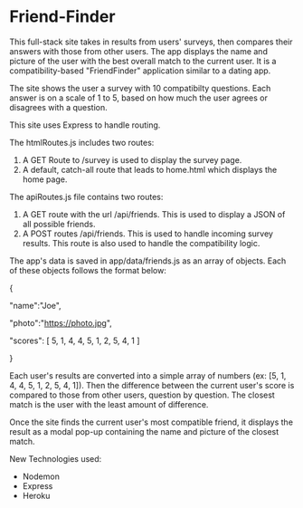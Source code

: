 # Friend-Finder

This full-stack site takes in results from users' surveys, then compares their answers with those from other users. The app displays the name and picture of the user with the best overall match to the current user. It is a compatibility-based "FriendFinder" application similar to a dating app. 


The site shows the user a survey with 10 compatibilty questions. Each answer is on a scale of 1 to 5, based on how much the user agrees or disagrees with a question.

This site uses Express to handle routing. 

The htmlRoutes.js includes two routes:
1. A GET Route to /survey is used to display the survey page.
2. A default, catch-all route that leads to home.html which displays the home page.

The apiRoutes.js file contains two routes:
1. A GET route with the url /api/friends. This is used to display a JSON of all possible friends.
2. A POST routes /api/friends. This is used to handle incoming survey results. This route is also used to handle the compatibility logic.

The app's data is saved in app/data/friends.js as an array of objects. Each of these objects follows the format below:

{

  "name":"Joe",
  
  "photo":"https://photo.jpg",
  
  "scores": [ 5, 1, 4, 4, 5, 1, 2, 5, 4, 1 ]
  
}


Each user's results are converted into a simple array of numbers (ex: [5, 1, 4, 4, 5, 1, 2, 5, 4, 1]). Then the difference between the current user's score is compared to those from other users, question by question. The closest match is the user with the least amount of difference.


Once the site finds the current user's most compatible friend, it displays the result as a modal pop-up containing the name and picture of the closest match.

New Technologies used:
- Nodemon
- Express
- Heroku 



